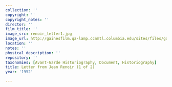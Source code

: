 ```yaml
---
collection: ''
copyright: ''
copyright_notes: ''
director: ''
film_title: ''
image_src: renoir_letter1.jpg
image_url: http://gainesfilm.qa-lamp.ccnmtl.columbia.edu/sites/files/gainesfilm/images/renoir_letter1.jpg
location: ''
notes: ''
physical_description: ''
repository: ''
taxonomies: [Avant-Garde Historiography, Document, Historiography]
title: Letter from Jean Renoir (1 of 2)
year: '1952'

---
```

